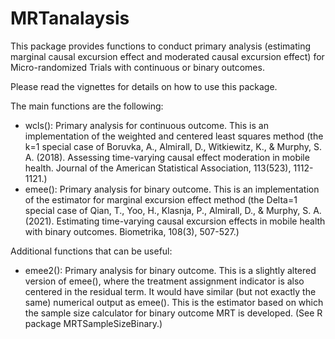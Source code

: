 # MRTanalaysis

This package provides functions to conduct primary analysis (estimating marginal causal excursion effect and moderated causal excursion effect) for Micro-randomized Trials with continuous or binary outcomes. 

Please read the vignettes for details on how to use this package.

The main functions are the following:

- wcls(): Primary analysis for continuous outcome. This is an implementation of the weighted and centered least squares method (the k=1 special case of Boruvka, A., Almirall, D., Witkiewitz, K., & Murphy, S. A. (2018). Assessing time-varying causal effect moderation in mobile health. Journal of the American Statistical Association, 113(523), 1112-1121.)
- emee(): Primary analysis for binary outcome. This is an implementation of the estimator for marginal excursion effect method (the Delta=1 special case of Qian, T., Yoo, H., Klasnja, P., Almirall, D., & Murphy, S. A. (2021). Estimating time-varying causal excursion effects in mobile health with binary outcomes. Biometrika, 108(3), 507-527.)


Additional functions that can be useful:

- emee2(): Primary analysis for binary outcome. This is a slightly altered version of emee(), where the treatment assignment indicator is also centered in the residual term. It would have similar (but not exactly the same) numerical output as emee(). This is the estimator based on which the sample size calculator for binary outcome MRT is developed. (See R package MRTSampleSizeBinary.)